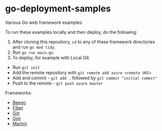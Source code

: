 # go-deployment-samples
Various Go web framework examples

To run these examples locally and then deploy, do the following:

1. After cloning this repository, `cd` to any of these framework directories and run `go mod tidy`.
2. Run `go run main.go`.
3. To deploy, for example with Local Git:
  - Run `git init`
  - Add the remote repository with `git remote add azure <remote URI>`
  - Add and commit - `git add .` followed by `git commit "initial commit"`
  - Push to the remote - `git push azure master`
  
 
Frameworks:
 - [Beego](https://github.com/beego/beego)
 - [Fiber](https://docs.gofiber.io/)
 - [Gin](https://gin-gonic.com/)
 - [Goji](https://goji.io/)
 - [Martini](https://github.com/go-martini/martini)
